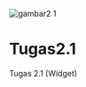 ![gambar2 1](https://user-images.githubusercontent.com/79987733/113330671-32da6000-9349-11eb-8548-3585aeb08a9d.png)
# Tugas2.1
Tugas 2.1 (Widget)
